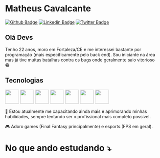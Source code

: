 # Matheus Cavalcante

[![Github Badge](https://img.shields.io/badge/-Github-000?style=flat-square&logo=Github&logoColor=white&link=https://github.com/MatheusCavalc?tab=repositories)](https://github.com/MatheusCavalc?tab=repositories)
[![Linkedin Badge](https://img.shields.io/badge/-LinkedIn-blue?style=flat-square&logo=Linkedin&logoColor=white&link=https://www.linkedin.com/in/matheus-cavalcantedev/)](https://www.linkedin.com/in/matheus-cavalcantedev/)
[![Twitter Badge](https://img.shields.io/badge/-Twitter-1ca0f1?style=flat-square&labelColor=1ca0f1&logo=twitter&logoColor=white&link=https://twitter.com/matheusAKAteus)](https://twitter.com/matheusAKAteus)

## Olá Devs

Tenho 22 anos, moro em Fortaleza/CE e me interessei bastante por programação (mais especificamente pelo back end). Sou iniciante na área mas já tive muitas batalhas contra os bugs onde geralmente saio vitorioso :grin:

## Tecnologias

<img src="https://cdn.jsdelivr.net/gh/devicons/devicon/icons/html5/html5-original.svg" height="45" width="45" /> <img src="https://cdn.jsdelivr.net/gh/devicons/devicon/icons/css3/css3-original.svg" height="45" width="45" /> <img src="https://cdn.jsdelivr.net/gh/devicons/devicon/icons/php/php-original.svg" height="45" width="45"/> <img src="https://cdn.jsdelivr.net/gh/devicons/devicon/icons/mysql/mysql-original-wordmark.svg" height="45" width="45"/> <img src="https://cdn.jsdelivr.net/gh/devicons/devicon/icons/git/git-original-wordmark.svg" width="45" height="45"/> <img src="https://cdn.jsdelivr.net/gh/devicons/devicon/icons/laravel/laravel-plain-wordmark.svg" width="45" height="45"/> <img src="https://cdn.jsdelivr.net/gh/devicons/devicon/icons/jquery/jquery-plain-wordmark.svg" width="45" height="45"/>
          
          
:green_book: Estou atualmente me capacitando ainda mais e aprimorando minhas habilidades, sempre tentando ser o profissional mais completo possível.

:video_game: Adoro games (Final Fantasy principalmente) e esports (FPS em geral).

# No que ando estudando :arrow_heading_down:
